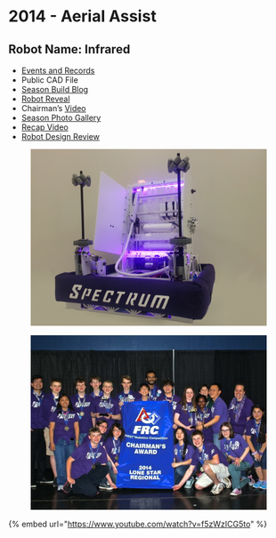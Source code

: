 # 2014 - Aerial Assist

## Robot Name: Infrared

* [Events and Records](https://www.thebluealliance.com/team/3847/2014)
* Public CAD File
* [Season Build Blog](http://blog.spectrum3847.org/2014/01/ariel-assist-day-1.html)
* [Robot Reveal](https://youtu.be/aHeQXjTpmsc)
* Chairman’s [Video](https://youtu.be/bGThUZfhi6w)
* [Season Photo Gallery](https://photos.spectrum3847.org/2014-Competitions)
* [Recap Video](https://youtu.be/izGUItAbqUw)
* [Robot Design Review](https://youtu.be/nsfsSpBtlAg)

<figure><img src="../.gitbook/assets/image (7).png" alt="" width="563"><figcaption></figcaption></figure>

<figure><img src="../.gitbook/assets/image (8).png" alt="" width="563"><figcaption></figcaption></figure>

{% embed url="https://www.youtube.com/watch?v=f5zWzICG5to" %}
